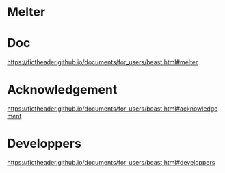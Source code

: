 # Melter
# Doc
https://fictheader.github.io/documents/for_users/beast.html#melter
# Acknowledgement
https://fictheader.github.io/documents/for_users/beast.html#acknowledgement
# Developpers
https://fictheader.github.io/documents/for_users/beast.html#developpers
